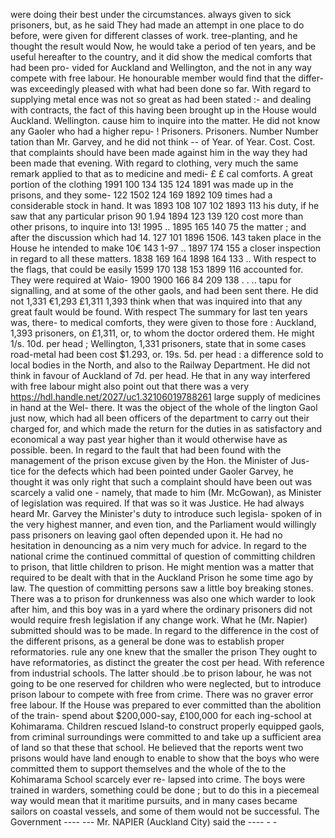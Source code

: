 were doing their best under the circumstances. always given to sick prisoners, but, as he said They had made an attempt in one place to do before, were given for different classes of work. tree-planting, and he thought the result would Now, he would take a period of ten years, and be useful hereafter to the country, and it did show the medical comforts that had been pro- vided for Auckland and Wellington, and the not in any way compete with free labour. He honourable member would find that the differ- was exceedingly pleased with what had been done so far. With regard to supplying metal ence was not so great as had been stated :- and dealing with contracts, the fact of this having been brought up in the House would Auckland. Wellington. cause him to inquire into the matter. He did not know any Gaoler who had a higher repu- ! Prisoners. Prisoners. Number Number tation than Mr. Garvey, and he did not think -- of Year. of Year. Cost. Cost. that complaints should have been made against him in the way they had been made that evening. With regard to clothing, very much the same remark applied to that as to medicine and medi- £ £ cal comforts. A great portion of the clothing 1991 100 134 135 124 1891 was made up in the prisons, and they some- 122 1502 124 169 1892 109 times had a considerable stock in hand. It was 1893 108 107 102 1893 113 his duty, if he saw that any particular prison 90 1.94 1894 123 139 120 cost more than other prisons, to inquire into 13! 1995 .. 1895 165 140 75 the matter ; and after the discussion which had 14. 127 101 1896 1506. 143 taken place in the House he intended to make 10€ 143 1-97 .. 1897 174 155 a closer inspection in regard to all these matters. 1838 169 164 1898 164 133 .. With respect to the flags, that could be easily 1599 170 138 153 1899 116 accounted for. They were required at Waio- 1900 1900 166 84 209 138 . . .. tapu for signalling, and at some of the other gaols, and had been sent there. He did not 1,331 €1,293 £1,311 1,393 think when that was inquired into that any great fault would be found. With respect The summary for last ten years was, there- to medical comforts, they were given to those fore : Auckland, 1,393 prisoners, on £1,311, or, to whom the doctor ordered them. He might 1/s. 10d. per head ; Wellington, 1,331 prisoners, state that in some cases road-metal had been cost $1.293, or. 19s. 5d. per head : a difference sold to local bodies in the North, and also to the Railway Department. He did not think in favour of Auckland of 7d. per head. He that in any way interfered with free labour might also point out that there was a very https://hdl.handle.net/2027/uc1.32106019788261 large supply of medicines in hand at the Wel- there. It was the object of the whole of the lington Gaol just now, which had all been officers of the department to carry out their charged for, and which made the return for the duties in as satisfactory and economical a way past year higher than it would otherwise have as possible. been. In regard to the fault that had been found with the management of the prison excuse given by the Hon. the Minister of Jus- tice for the defects which had been pointed under Gaoler Garvey, he thought it was only right that such a complaint should have been out was scarcely a valid one - namely, that made to him (Mr. McGowan), as Minister of legislation was required. If that was so it was Justice. He had always heard Mr. Garvey the Minister's duty to introduce such legisla- spoken of in the very highest manner, and even tion, and the Parliament would willingly pass prisoners on leaving gaol often depended upon it. He had no hesitation in denouncing as a nim very much for advice. In regard to the national crime the continued committal of question of committing children to prison, that little children to prison. He might mention was a matter that required to be dealt with that in the Auckland Prison he some time ago by law. The question of committing persons saw a little boy breaking stones. There was a to prison for drunkenness was also one which warder to look after him, and this boy was in a yard where the ordinary prisoners did not would require fresh legislation if any change work. What he (Mr. Napier) submitted should was to be made. In regard to the difference in the cost of the different prisons, as a general be done was to establish proper reformatories. rule any one knew that the smaller the prison They ought to have reformatories, as distinct the greater the cost per head. With reference from industrial schools. The latter should .be to prison labour, he was not going to be one reserved for children who were neglected, but to introduce prison labour to compete with free from crime. There was no graver error free labour. If the House was prepared to ever committed than the abolition of the train- spend about $200,000-say, £100,000 for each ing-school at Kohimarama. Children rescued Island-to construct properly equipped gaols, from criminal surroundings were committed to and take up a sufficient area of land so that these that school. He believed that the reports went two prisons would have land enough to enable to show that the boys who were committed them to support themselves and the whole of the to the Kohimarama School scarcely ever re- lapsed into crime. The boys were trained in warders, something could be done ; but to do this in a piecemeal way would mean that it maritime pursuits, and in many cases became sailors on coastal vessels, and some of them would not be successful. The Government \---- \--- Mr. NAPIER (Auckland City) said the \---- - - 